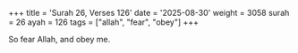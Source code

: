 +++
title = 'Surah 26, Verses 126'
date = '2025-08-30'
weight = 3058
surah = 26
ayah = 126
tags = ["allah", "fear", "obey"]
+++

So fear Allah, and obey me.